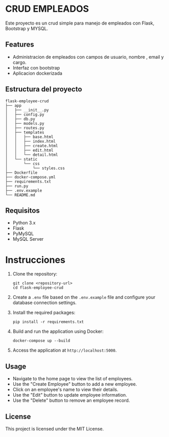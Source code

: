 # CRUD EMPLEADOS
Este proyecto es un crud simple para manejo de empleados con Flask, Bootstrap y MYSQL. 

## Features

- Administracion de empleados con campos de usuario, nombre , email y cargo.
- Interfaz con bootstrap
- Aplicacion dockerizada

## Estructura del proyecto

```
flask-employee-crud
├── app
│   ├── __init__.py
│   ├── config.py
│   ├── db.py
│   ├── models.py
│   ├── routes.py
│   ├── templates
│   │   ├── base.html
│   │   ├── index.html
│   │   ├── create.html
│   │   ├── edit.html
│   │   └── detail.html
│   └── static
│       └── css
│           └── styles.css
├── Dockerfile
├── docker-compose.yml
├── requirements.txt
├── run.py
├── .env.example
└── README.md
```

## Requisitos

- Python 3.x
- Flask
- PyMySQL
- MySQL Server

# Instrucciones

1. Clone the repository:
   ```
   git clone <repository-url>
   cd flask-employee-crud
   ```

2. Create a `.env` file based on the `.env.example` file and configure your database connection settings.

3. Install the required packages:
   ```
   pip install -r requirements.txt
   ```

4. Build and run the application using Docker:
   ```
   docker-compose up --build
   ```

5. Access the application at `http://localhost:5000`.

## Usage

- Navigate to the home page to view the list of employees.
- Use the "Create Employee" button to add a new employee.
- Click on an employee's name to view their details.
- Use the "Edit" button to update employee information.
- Use the "Delete" button to remove an employee record.

## License

This project is licensed under the MIT License.
